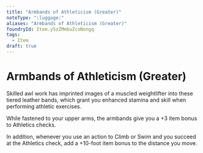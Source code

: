 ```yaml
---
title: "Armbands of Athleticism (Greater)"
noteType: ":luggage:"
aliases: "Armbands of Athleticism (Greater)"
foundryId: Item.ySzZMmbuZcoNongq
tags:
  - Item
draft: true
---
```


# Armbands of Athleticism (Greater)

Skilled awl work has imprinted images of a muscled weightlifter into these tiered leather bands, which grant you enhanced stamina and skill when performing athletic exercises.

While fastened to your upper arms, the armbands give you a +3 item bonus to Athletics checks.

In addition, whenever you use an action to Climb or Swim and you succeed at the Athletics check, add a +10-foot item bonus to the distance you move.
